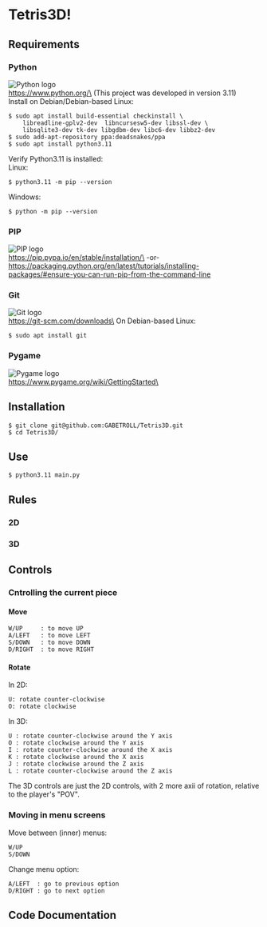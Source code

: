 # Tetris3D!
## Requirements
### Python
<img src="https://www.python.org/static/img/python-logo.png" alt="Python logo"/>\
https://www.python.org/\
(This project was developed in version 3.11)\
Install on Debian/Debian-based Linux:
```
$ sudo apt install build-essential checkinstall \
    libreadline-gplv2-dev  libncursesw5-dev libssl-dev \
    libsqlite3-dev tk-dev libgdbm-dev libc6-dev libbz2-dev
$ sudo add-apt-repository ppa:deadsnakes/ppa
$ sudo apt install python3.11
```
Verify Python3.11 is installed:\
Linux:
```
$ python3.11 -m pip --version
```
Windows:
```
$ python -m pip --version
```
### PIP
<img src="https://pypi.org/static/images/logo-small.2a411bc6.svg" alt="PIP logo"/>\
https://pip.pypa.io/en/stable/installation/\
-or-\
https://packaging.python.org/en/latest/tutorials/installing-packages/#ensure-you-can-run-pip-from-the-command-line
### Git
<img src="https://git-scm.com/images/logo@2x.png" alt="Git logo"/>\
https://git-scm.com/downloads\
On Debian-based Linux:
```
$ sudo apt install git
```
### Pygame
<img src="https://www.pygame.org/images/logo_lofi.png" alt="Pygame logo"/>\
https://www.pygame.org/wiki/GettingStarted\

## Installation
```
$ git clone git@github.com:GABETROLL/Tetris3D.git
$ cd Tetris3D/
```
## Use
```
$ python3.11 main.py
```
## Rules
### 2D
### 3D
## Controls
### Cntrolling the current piece
#### Move
```
W/UP     : to move UP
A/LEFT   : to move LEFT
S/DOWN   : to move DOWN
D/RIGHT  : to move RIGHT
```
#### Rotate
In 2D:
```
U: rotate counter-clockwise
O: rotate clockwise
```
In 3D:
```
U : rotate counter-clockwise around the Y axis
O : rotate clockwise around the Y axis
I : rotate counter-clockwise around the X axis
K : rotate clockwise around the X axis
J : rotate clockwise around the Z axis
L : rotate counter-clockwise around the Z axis
```
The 3D controls are just the 2D controls, with 2 more axii of rotation, relative to the player's "POV".
### 
### Moving in menu screens
Move between (inner) menus:
```
W/UP
S/DOWN
```
Change menu option:
```
A/LEFT  : go to previous option
D/RIGHT : go to next option
```
## Code Documentation
